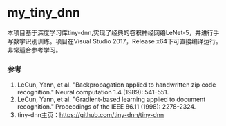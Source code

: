 # my_tiny_dnn
本项目基于深度学习库tiny-dnn,实现了经典的卷积神经网络LeNet-5，并进行手写数字识别训练。项目在Visual Studio 2017，Release x64下可直接编译运行。非常适合参考学习。

### 参考
1. LeCun, Yann, et al. "Backpropagation applied to handwritten zip code recognition." Neural computation 1.4 (1989): 541-551.
2. LeCun, Yann, et al. "Gradient-based learning applied to document recognition." Proceedings of the IEEE 86.11 (1998): 2278-2324.
3. tiny-dnn主页：https://github.com/tiny-dnn/tiny-dnn
